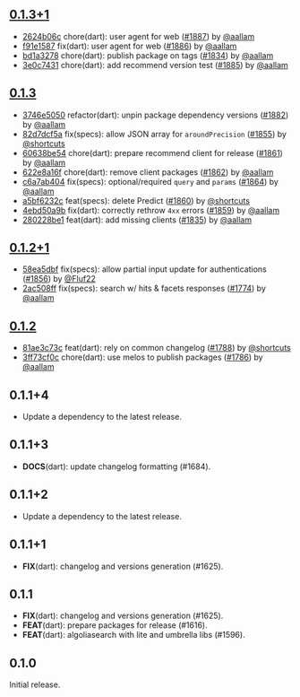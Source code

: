 ## [0.1.3+1](https://github.com/algolia/algoliasearch-client-dart/compare/0.1.3...0.1.3+1)

- [2624b06c](https://github.com/algolia/api-clients-automation/commit/2624b06c) chore(dart): user agent for web ([#1887](https://github.com/algolia/api-clients-automation/pull/1887)) by [@aallam](https://github.com/aallam/)
- [f91e1587](https://github.com/algolia/api-clients-automation/commit/f91e1587) fix(dart): user agent for web ([#1886](https://github.com/algolia/api-clients-automation/pull/1886)) by [@aallam](https://github.com/aallam/)
- [bd1a3278](https://github.com/algolia/api-clients-automation/commit/bd1a3278) chore(dart): publish package on tags ([#1834](https://github.com/algolia/api-clients-automation/pull/1834)) by [@aallam](https://github.com/aallam/)
- [3e0c7431](https://github.com/algolia/api-clients-automation/commit/3e0c7431) chore(dart): add recommend version test ([#1885](https://github.com/algolia/api-clients-automation/pull/1885)) by [@aallam](https://github.com/aallam/)

## [0.1.3](https://github.com/algolia/algoliasearch-client-dart/compare/0.1.2+1...0.1.3)

- [3746e5050](https://github.com/algolia/api-clients-automation/commit/3746e5050) refactor(dart): unpin package dependency versions ([#1882](https://github.com/algolia/api-clients-automation/pull/1882)) by [@aallam](https://github.com/aallam/)
- [82d7dcf5a](https://github.com/algolia/api-clients-automation/commit/82d7dcf5a) fix(specs): allow JSON array for `aroundPrecision` ([#1855](https://github.com/algolia/api-clients-automation/pull/1855)) by [@shortcuts](https://github.com/shortcuts/)
- [60638be54](https://github.com/algolia/api-clients-automation/commit/60638be54) chore(dart): prepare recommend client for release ([#1861](https://github.com/algolia/api-clients-automation/pull/1861)) by [@aallam](https://github.com/aallam/)
- [622e8a16f](https://github.com/algolia/api-clients-automation/commit/622e8a16f) chore(dart): remove client packages ([#1862](https://github.com/algolia/api-clients-automation/pull/1862)) by [@aallam](https://github.com/aallam/)
- [c6a7ab404](https://github.com/algolia/api-clients-automation/commit/c6a7ab404) fix(specs): optional/required `query` and `params` ([#1864](https://github.com/algolia/api-clients-automation/pull/1864)) by [@aallam](https://github.com/aallam/)
- [a5bf6232c](https://github.com/algolia/api-clients-automation/commit/a5bf6232c) feat(specs): delete Predict ([#1860](https://github.com/algolia/api-clients-automation/pull/1860)) by [@shortcuts](https://github.com/shortcuts/)
- [4ebd50a9b](https://github.com/algolia/api-clients-automation/commit/4ebd50a9b) fix(dart): correctly rethrow `4xx` errors ([#1859](https://github.com/algolia/api-clients-automation/pull/1859)) by [@aallam](https://github.com/aallam/)
- [280228be1](https://github.com/algolia/api-clients-automation/commit/280228be1) feat(dart): add missing clients ([#1835](https://github.com/algolia/api-clients-automation/pull/1835)) by [@aallam](https://github.com/aallam/)

## [0.1.2+1](https://github.com/algolia/algoliasearch-client-dart/compare/0.1.2...0.1.2+1)

- [58ea5dbf](https://github.com/algolia/api-clients-automation/commit/58ea5dbf) fix(specs): allow partial input update for authentications ([#1856](https://github.com/algolia/api-clients-automation/pull/1856)) by [@Fluf22](https://github.com/Fluf22/)
- [2ac508ff](https://github.com/algolia/api-clients-automation/commit/2ac508ff) fix(specs): search w/ hits & facets responses ([#1774](https://github.com/algolia/api-clients-automation/pull/1774)) by [@aallam](https://github.com/aallam/)

## [0.1.2](https://github.com/algolia/algoliasearch-client-dart/compare/0.1.1+4...0.1.2)

- [81ae3c73c](https://github.com/algolia/api-clients-automation/commit/81ae3c73c) feat(dart): rely on common changelog ([#1788](https://github.com/algolia/api-clients-automation/pull/1788)) by [@shortcuts](https://github.com/shortcuts/)
- [3ff73cf0c](https://github.com/algolia/api-clients-automation/commit/3ff73cf0c) chore(dart): use melos to publish packages ([#1786](https://github.com/algolia/api-clients-automation/pull/1786)) by [@aallam](https://github.com/aallam/)

## 0.1.1+4

 - Update a dependency to the latest release.

## 0.1.1+3

 - **DOCS**(dart): update changelog formatting (#1684).

## 0.1.1+2

 - Update a dependency to the latest release.

## 0.1.1+1

 - **FIX**(dart): changelog and versions generation (#1625).

## 0.1.1

 - **FIX**(dart): changelog and versions generation (#1625).
 - **FEAT**(dart): prepare packages for release (#1616).
 - **FEAT**(dart): algoliasearch with lite and umbrella libs  (#1596).

## 0.1.0

Initial release.